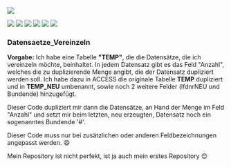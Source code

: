 ![](https://mookwi.github.io/Datensaetze_Vereinzeln/images/logos/VBA256.png)

![](https://img.shields.io/github/stars/mookwi/Datensaetze_Vereinzeln.svg)
![](https://img.shields.io/github/forks/mookwi/Datensaetze_Vereinzeln.svg) 
![](https://img.shields.io/github/tag/mookwi/Datensaetze_Vereinzeln.svg)
![](https://img.shields.io/github/release/mookwi/Datensaetze_Vereinzeln.svg)
![](https://img.shields.io/github/issues/mookwi/Datensaetze_Vereinzeln.svg)
![](https://img.shields.io/bower/v/Datensaetze_Vereinzeln.svg)

### Datensaetze_Vereinzeln
**Vorgabe:** Ich habe eine Tabelle **"TEMP"**, die die Datensätze, die ich vereinzeln möchte, beinhaltet. 
In jedem Datensatz gibt es das Feld "Anzahl", welches die zu duplizierende Menge angibt, die der
Datensatz dupliziert werden soll. Ich habe dazu in ACCESS die originale Tabelle **TEMP** dupliziert und
in **TEMP_NEU** umbenannt, sowie noch 2 weitere Felder (lfdnrNEU und Bundende) hinzugefügt.

Dieser Code dupliziert mir dann die Datensätze, an Hand der Menge im Feld "Anzahl" und setzt mir
beim letzten, neu erzeugten, Datensatz noch ein sogenanntes Bundende '#'.

Dieser Code muss nur bei zusätzlichen oder anderen Feldbezeichnungen angepasst werden. 😄

Mein Repository ist nicht perfekt, ist ja auch mein erstes Repository 😊
